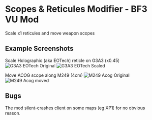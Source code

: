 # Scopes & Reticules Modifier - BF3 VU Mod

Scale x1 reticules and move weapon scopes

## Example Screenshots

Scale Holographic (aka EOTech) reticle on G3A3 (x0.45)
![G3A3 EOTech Original](G3A3-EOTech-Original.PNG) ![G3A3 EOTech Scaled](G3A3-EOTech-x0.8.PNG)

Move ACOG scope along M249 (4cm)
![M249 Acog Original](M249-Acog-Original.PNG) ![M249 Acog moved](M249-Acog-4cm.PNG)

## Bugs

The mod silent-crashes client on some maps (eg XP1) for no obvious reason.